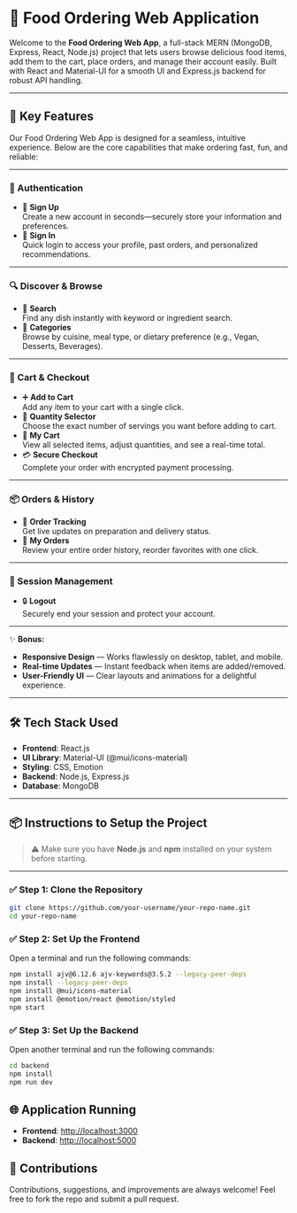# 🍔 Food Ordering Web Application

Welcome to the **Food Ordering Web App**, a full-stack MERN (MongoDB, Express, React, Node.js) project that lets users browse delicious food items, add them to the cart, place orders, and manage their account easily. Built with React and Material-UI for a smooth UI and Express.js backend for robust API handling.

---

## 🚀 Key Features

Our Food Ordering Web App is designed for a seamless, intuitive experience. Below are the core capabilities that make ordering fast, fun, and reliable:

---

### 🔐 Authentication
- 📝 **Sign Up**  
  Create a new account in seconds—securely store your information and preferences.
- 🔑 **Sign In**  
  Quick login to access your profile, past orders, and personalized recommendations.

---

### 🔍 Discover & Browse
- 🔎 **Search**  
  Find any dish instantly with keyword or ingredient search.
- 🍱 **Categories**  
  Browse by cuisine, meal type, or dietary preference (e.g., Vegan, Desserts, Beverages).

---

### 🛒 Cart & Checkout
- ➕ **Add to Cart**  
  Add any item to your cart with a single click.
- 🔢 **Quantity Selector**  
  Choose the exact number of servings you want before adding to cart.
- 🧺 **My Cart**  
  View all selected items, adjust quantities, and see a real-time total.
- 💳 **Secure Checkout**  
  Complete your order with encrypted payment processing.

---

### 📦 Orders & History
- 📜 **Order Tracking**  
  Get live updates on preparation and delivery status.
- 📁 **My Orders**  
  Review your entire order history, reorder favorites with one click.

---

### 🚪 Session Management
- 🔒 **Logout**  
  Securely end your session and protect your account.

---

✨ **Bonus:**  
- **Responsive Design** — Works flawlessly on desktop, tablet, and mobile.  
- **Real-time Updates** — Instant feedback when items are added/removed.  
- **User-Friendly UI** — Clear layouts and animations for a delightful experience.

---

## 🛠️ Tech Stack Used

- **Frontend**: React.js
- **UI Library**: Material-UI (@mui/icons-material)
- **Styling**: CSS, Emotion
- **Backend**: Node.js, Express.js
- **Database**: MongoDB

---

## 📦 Instructions to Setup the Project

> ⚠️ Make sure you have **Node.js** and **npm** installed on your system before starting.

---

### ✅ Step 1: Clone the Repository

```bash
git clone https://github.com/your-username/your-repo-name.git
cd your-repo-name
```


### ✅ Step 2: Set Up the Frontend

Open a terminal and run the following commands:

```bash
npm install ajv@6.12.6 ajv-keywords@3.5.2 --legacy-peer-deps
npm install --legacy-peer-deps
npm install @mui/icons-material
npm install @emotion/react @emotion/styled
npm start
```

### ✅ Step 3: Set Up the Backend

Open another terminal and run the following commands:

```bash
cd backend
npm install
npm run dev
```

## 🌐 Application Running

- **Frontend**: [http://localhost:3000](http://localhost:3000)
- **Backend**: [http://localhost:5000](http://localhost:5000)

## 🤝 Contributions
  Contributions, suggestions, and improvements are always welcome!
  Feel free to fork the repo and submit a pull request.

